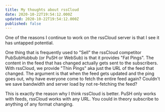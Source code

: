 ```yaml
---
title: My thoughts about rssCloud
date: 2020-10-22T19:54:12.000Z
updated: 2020-10-22T19:54:12.000Z
published: false
---
```


One of the reasons I continue to work on the rssCloud server is that I see it has untapped potential.

One thing that is frequently used to "Sell" the rssCloud competitor PubSubHubbub (or PuSH or WebSub) is that it provides "Fat Pings". The content in the feed that has changed actually gets sent to the subscribers. With rssCloud, we provide "Thin Pings" aka just the URL of the feed that changed. The argument is that when the feed gets updated and the ping goes out, why have everyone come to fetch the entire feed again? Couldn't we save bandwidth and server load by not re-fetching the feed?

This is exactly the reason why I think rssCloud is better. PuSH only works with feeds, rssCloud works with any URL. You could in theory subscribe to anything of any format changing.

